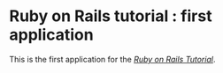 # Ruby on Rails tutorial : first application

This is the first application for the [*Ruby on Rails Tutorial*](http://railstutorial.org).